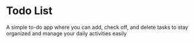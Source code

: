 # Todo List
A simple to-do app where you can add, check off, and delete tasks to stay organized and manage your daily activities easily
